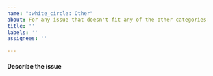 ```yaml
---
name: ":white_circle: Other"
about: For any issue that doesn't fit any of the other categories
title: ''
labels: ''
assignees: ''

---
```


#### Describe the issue
<!--
Please try to be as specific as possible.
-->

